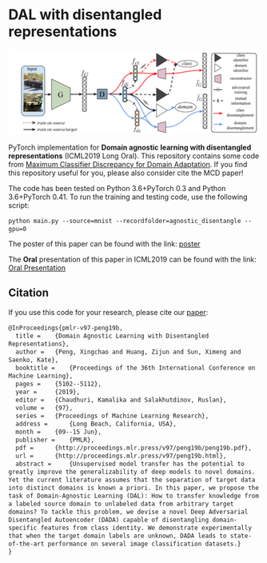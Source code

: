 # DAL with disentangled representations
<img src='img/overview.png'>

PyTorch implementation for **Domain agnostic learning with disentangled representations** (ICML2019 Long Oral). This repository contains some code from [Maximum Classifier Discrepancy for Domain Adaptation](https://github.com/mil-tokyo/MCD_DA). If you find this repository useful for you, please also consider cite the MCD paper!

The code has been tested on Python 3.6+PyTorch 0.3 and Python 3.6+PyTorch 0.41. To run the training and testing code, use the following script:

```
python main.py --source=mnist --recordfolder=agnostic_disentangle --gpu=0
```

The poster of this paper can be found with the link: [poster](https://cs-people.bu.edu/xpeng/pdfs/DAL_ICML2019_Poster.pdf)

The **Oral** presentation of this paper in ICML2019 can be found with the link: [Oral Presentation](https://slideslive.com/38917425/transfer-and-multitask-learning)

## Citation
If you use this code for your research, please cite our [paper](http://proceedings.mlr.press/v97/peng19b/peng19b.pdf):

```
@InProceedings{pmlr-v97-peng19b,
  title = 	 {Domain Agnostic Learning with Disentangled Representations},
  author = 	 {Peng, Xingchao and Huang, Zijun and Sun, Ximeng and Saenko, Kate},
  booktitle = 	 {Proceedings of the 36th International Conference on Machine Learning},
  pages = 	 {5102--5112},
  year = 	 {2019},
  editor = 	 {Chaudhuri, Kamalika and Salakhutdinov, Ruslan},
  volume = 	 {97},
  series = 	 {Proceedings of Machine Learning Research},
  address = 	 {Long Beach, California, USA},
  month = 	 {09--15 Jun},
  publisher = 	 {PMLR},
  pdf = 	 {http://proceedings.mlr.press/v97/peng19b/peng19b.pdf},
  url = 	 {http://proceedings.mlr.press/v97/peng19b.html},
  abstract = 	 {Unsupervised model transfer has the potential to greatly improve the generalizability of deep models to novel domains. Yet the current literature assumes that the separation of target data into distinct domains is known a priori. In this paper, we propose the task of Domain-Agnostic Learning (DAL): How to transfer knowledge from a labeled source domain to unlabeled data from arbitrary target domains? To tackle this problem, we devise a novel Deep Adversarial Disentangled Autoencoder (DADA) capable of disentangling domain-specific features from class identity. We demonstrate experimentally that when the target domain labels are unknown, DADA leads to state-of-the-art performance on several image classification datasets.}
}
```
